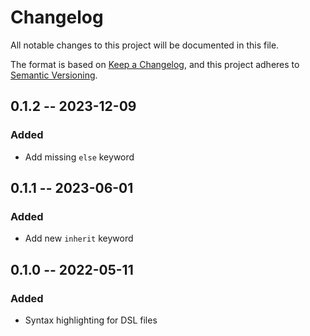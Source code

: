 # Changelog

All notable changes to this project will be documented in this file.

The format is based on [Keep a Changelog](https://keepachangelog.com/en/1.0.0/),
and this project adheres to [Semantic Versioning](https://semver.org/spec/v2.0.0.html).

## 0.1.2 -- 2023-12-09

### Added

- Add missing `else` keyword

## 0.1.1 -- 2023-06-01

### Added

- Add new `inherit` keyword

## 0.1.0 -- 2022-05-11

### Added

- Syntax highlighting for DSL files
